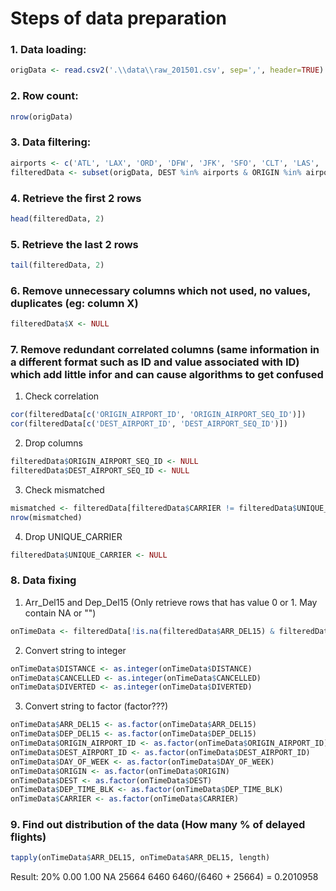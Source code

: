 # Steps of data preparation
### 1. Data loading:
```R
origData <- read.csv2('.\\data\\raw_201501.csv', sep=',', header=TRUE)
```
### 2. Row count:
```R
nrow(origData)
```

### 3. Data filtering:
```R
airports <- c('ATL', 'LAX', 'ORD', 'DFW', 'JFK', 'SFO', 'CLT', 'LAS', 'PHX')
filteredData <- subset(origData, DEST %in% airports & ORIGIN %in% airports)
```

### 4. Retrieve the first 2 rows
```R
head(filteredData, 2)
```

### 5. Retrieve the last 2 rows
```R
tail(filteredData, 2)
```

### 6. Remove unnecessary columns which not used, no values, duplicates (eg: column X)
```R
filteredData$X <- NULL
```
### 7. Remove redundant correlated columns (same information in a different format such as ID and value associated with ID) which add little infor and can cause algorithms to get confused
  1. Check correlation
  
   ```R
   cor(filteredData[c('ORIGIN_AIRPORT_ID', 'ORIGIN_AIRPORT_SEQ_ID')])
   cor(filteredData[c('DEST_AIRPORT_ID', 'DEST_AIRPORT_SEQ_ID')])
   ```
  2. Drop columns
   ```R
   filteredData$ORIGIN_AIRPORT_SEQ_ID <- NULL
   filteredData$DEST_AIRPORT_SEQ_ID <- NULL
   ```
  3. Check mismatched
   ```R
   mismatched <- filteredData[filteredData$CARRIER != filteredData$UNIQUE_CARRIER,]
   nrow(mismatched)
   ```
  4. Drop UNIQUE_CARRIER
   ```R
   filteredData$UNIQUE_CARRIER <- NULL
   ```

### 8. Data fixing
  1. Arr_Del15 and Dep_Del15 (Only retrieve rows that has value 0 or 1. May contain NA or "")
   ```R
   onTimeData <- filteredData[!is.na(filteredData$ARR_DEL15) & filteredData$ARR_DEL15!="" & !is.na(filteredData$DEP_DEL15) & filteredData$DEP_DEL15!="",]
   ```
  2. Convert string to integer
   ```R
   onTimeData$DISTANCE <- as.integer(onTimeData$DISTANCE)
   onTimeData$CANCELLED <- as.integer(onTimeData$CANCELLED)
   onTimeData$DIVERTED <- as.integer(onTimeData$DIVERTED)
   ```
  3. Convert string to factor (factor???)
   ```R
   onTimeData$ARR_DEL15 <- as.factor(onTimeData$ARR_DEL15)
   onTimeData$DEP_DEL15 <- as.factor(onTimeData$DEP_DEL15)
   onTimeData$ORIGIN_AIRPORT_ID <- as.factor(onTimeData$ORIGIN_AIRPORT_ID)
   onTimeData$DEST_AIRPORT_ID <- as.factor(onTimeData$DEST_AIRPORT_ID)
   onTimeData$DAY_OF_WEEK <- as.factor(onTimeData$DAY_OF_WEEK)
   onTimeData$ORIGIN <- as.factor(onTimeData$ORIGIN)
   onTimeData$DEST <- as.factor(onTimeData$DEST)
   onTimeData$DEP_TIME_BLK <- as.factor(onTimeData$DEP_TIME_BLK)
   onTimeData$CARRIER <- as.factor(onTimeData$CARRIER)
   ```

### 9. Find out distribution of the data (How many % of delayed flights)
```R
tapply(onTimeData$ARR_DEL15, onTimeData$ARR_DEL15, length)
```
Result: 20%
    0.00  1.00 
   NA 25664  6460 
6460/(6460 + 25664) = 0.2010958



